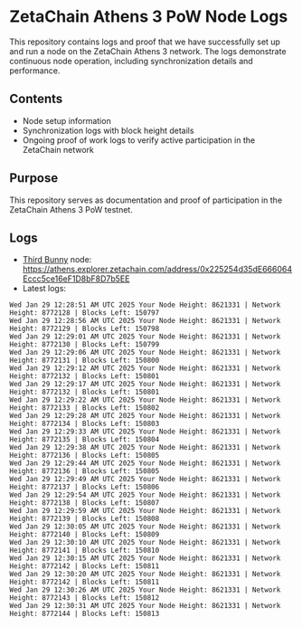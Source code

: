 # ZetaChain Athens 3 PoW Node Logs
This repository contains logs and proof that we have successfully set up and run a node on the ZetaChain Athens 3 network. The logs demonstrate continuous node operation, including synchronization details and performance.

## Contents
- Node setup information
- Synchronization logs with block height details
- Ongoing proof of work logs to verify active participation in the ZetaChain network

## Purpose
This repository serves as documentation and proof of participation in the ZetaChain Athens 3 PoW testnet.

## Logs

- [Third Bunny](https://thirdbunny.xyz/) node: https://athens.explorer.zetachain.com/address/0x225254d35dE666064Eccc5ce16eF1D8bF8D7b5EE
- Latest logs:
```
Wed Jan 29 12:28:51 AM UTC 2025 Your Node Height: 8621331 | Network Height: 8772128 | Blocks Left: 150797
Wed Jan 29 12:28:56 AM UTC 2025 Your Node Height: 8621331 | Network Height: 8772129 | Blocks Left: 150798
Wed Jan 29 12:29:01 AM UTC 2025 Your Node Height: 8621331 | Network Height: 8772130 | Blocks Left: 150799
Wed Jan 29 12:29:06 AM UTC 2025 Your Node Height: 8621331 | Network Height: 8772131 | Blocks Left: 150800
Wed Jan 29 12:29:12 AM UTC 2025 Your Node Height: 8621331 | Network Height: 8772132 | Blocks Left: 150801
Wed Jan 29 12:29:17 AM UTC 2025 Your Node Height: 8621331 | Network Height: 8772132 | Blocks Left: 150801
Wed Jan 29 12:29:22 AM UTC 2025 Your Node Height: 8621331 | Network Height: 8772133 | Blocks Left: 150802
Wed Jan 29 12:29:28 AM UTC 2025 Your Node Height: 8621331 | Network Height: 8772134 | Blocks Left: 150803
Wed Jan 29 12:29:33 AM UTC 2025 Your Node Height: 8621331 | Network Height: 8772135 | Blocks Left: 150804
Wed Jan 29 12:29:38 AM UTC 2025 Your Node Height: 8621331 | Network Height: 8772136 | Blocks Left: 150805
Wed Jan 29 12:29:44 AM UTC 2025 Your Node Height: 8621331 | Network Height: 8772136 | Blocks Left: 150805
Wed Jan 29 12:29:49 AM UTC 2025 Your Node Height: 8621331 | Network Height: 8772137 | Blocks Left: 150806
Wed Jan 29 12:29:54 AM UTC 2025 Your Node Height: 8621331 | Network Height: 8772138 | Blocks Left: 150807
Wed Jan 29 12:29:59 AM UTC 2025 Your Node Height: 8621331 | Network Height: 8772139 | Blocks Left: 150808
Wed Jan 29 12:30:05 AM UTC 2025 Your Node Height: 8621331 | Network Height: 8772140 | Blocks Left: 150809
Wed Jan 29 12:30:10 AM UTC 2025 Your Node Height: 8621331 | Network Height: 8772141 | Blocks Left: 150810
Wed Jan 29 12:30:15 AM UTC 2025 Your Node Height: 8621331 | Network Height: 8772142 | Blocks Left: 150811
Wed Jan 29 12:30:20 AM UTC 2025 Your Node Height: 8621331 | Network Height: 8772142 | Blocks Left: 150811
Wed Jan 29 12:30:26 AM UTC 2025 Your Node Height: 8621331 | Network Height: 8772143 | Blocks Left: 150812
Wed Jan 29 12:30:31 AM UTC 2025 Your Node Height: 8621331 | Network Height: 8772144 | Blocks Left: 150813
```
